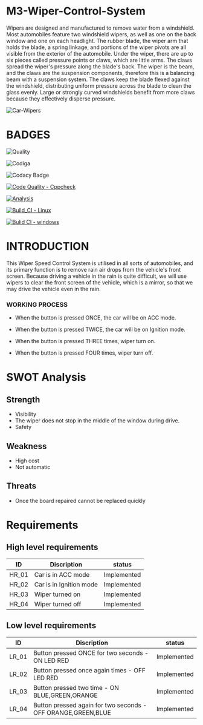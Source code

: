# M3-Wiper-Control-System


Wipers are designed and manufactured to remove water from a windshield. Most automobiles feature two windshield wipers, as well as one on the back window and one on each headlight. The rubber blade, the wiper arm that holds the blade, a spring linkage, and portions of the wiper pivots are all visible from the exterior of the automobile. Under the wiper, there are up to six pieces called pressure points or claws, which are little arms. The claws spread the wiper's pressure along the blade's back. The wiper is the beam, and the claws are the suspension components, therefore this is a balancing beam with a suspension system. The claws keep the blade flexed against the windshield, distributing uniform pressure across the blade to clean the glass evenly. Large or strongly curved windshields benefit from more claws because they effectively disperse pressure.

![Car-Wipers](https://user-images.githubusercontent.com/101537559/168248548-47c8bcda-df4e-49d6-894d-642a3860c59c.jpg)




# BADGES
![Quality](https://api.codiga.io/project/33344/score/svg)

![Codiga](https://api.codiga.io/project/33344/status/svg)

![Codacy Badge](https://app.codacy.com/project/badge/Grade/2a42509b169842ecaa1e7c8d2b5eb631)

[![Code Quality - Cppcheck](https://github.com/VINUKONDASAISRINIVAS/M3-Wiper-Control-System/actions/workflows/Cpp.yml/badge.svg)](https://github.com/VINUKONDASAISRINIVAS/M3-Wiper-Control-System/actions/workflows/Cpp.yml)

[![Analysis](https://github.com/VINUKONDASAISRINIVAS/M3-Wiper-Control-System/actions/workflows/Analysis.yml/badge.svg)](https://github.com/VINUKONDASAISRINIVAS/M3-Wiper-Control-System/actions/workflows/Analysis.yml)

[![Build_CI - Linux](https://github.com/VINUKONDASAISRINIVAS/M3-Wiper-Control-System/actions/workflows/Linux.yml/badge.svg)](https://github.com/VINUKONDASAISRINIVAS/M3-Wiper-Control-System/actions/workflows/Linux.yml)

[![Bulid CI - windows](https://github.com/VINUKONDASAISRINIVAS/M3-Wiper-Control-System/actions/workflows/windows.yml/badge.svg)](https://github.com/VINUKONDASAISRINIVAS/M3-Wiper-Control-System/actions/workflows/windows.yml)


# INTRODUCTION
This Wiper Speed Control System is utilised in all sorts of automobiles, and its primary function is to remove rain air drops from the vehicle's front screen. Because driving a vehicle in the rain is quite difficult, we will use wipers to clear the front screen of the vehicle, which is a mirror, so that we may drive the vehicle even in the rain.


### WORKING PROCESS
* When the button is pressed ONCE, the car will be on ACC mode.

* When the button is pressed TWICE, the car will be on Ignition mode.

* When the button is pressed THREE times, wiper turn on.

* When the button is pressed FOUR times, wiper turn off.

# SWOT Analysis 
## Strength
* Visibility
* The wiper does not stop in the middle of the window during drive.
* Safety

## Weakness 
* High cost
* Not automatic

## Threats 
* Once the board repaired cannot be replaced quickly

# Requirements
## High level requirements
| ID | Discription | status |
| --- | --- | --- | 
| HR_01 |	Car is in ACC mode |	Implemented |
| HR_02 |	Car is in Ignition mode |	Implemented |
| HR_03 |	Wiper turned on |	Implemented |
| HR_04 |	Wiper turned off |	Implemented |
## Low level requirements
| ID |	Discription |	status |
| --- | --- | --- | 
| LR_01 |	Button pressed ONCE for two seconds - ON LED RED |	Implemented |
| LR_02 |	Button pressed once again times - OFF LED RED |	Implemented |
| LR_03	|Button pressed two time - ON BLUE,GREEN,ORANGE |	Implemented |
| LR_04 |	Button pressed again for two seconds - OFF ORANGE,GREEN,BLUE |	Implemented |
